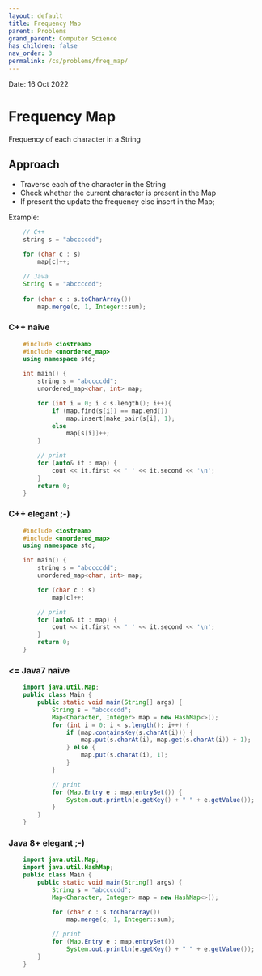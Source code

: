 ```yaml
---
layout: default
title: Frequency Map
parent: Problems
grand_parent: Computer Science
has_children: false
nav_order: 3
permalink: /cs/problems/freq_map/
---
```

Date: 16 Oct 2022

# Frequency Map
Frequency of each character in a String

## Approach
* Traverse each of the character in the String
* Check whether the current character is present in the Map
* If present the update the frequency else insert in the Map;

Example:

```cpp
    // C++
    string s = "abccccdd";
    
    for (char c : s)
        map[c]++;
```

```java
    // Java
    String s = "abccccdd";
    
    for (char c : s.toCharArray())
        map.merge(c, 1, Integer::sum);        
```
### C++ naive

```cpp
    #include <iostream>
    #include <unordered_map>
    using namespace std;

    int main() {
        string s = "abccccdd";
        unordered_map<char, int> map;

        for (int i = 0; i < s.length(); i++){
            if (map.find(s[i]) == map.end())
                map.insert(make_pair(s[i], 1);
            else
                map[s[i]]++;
        }

        // print
        for (auto& it : map) {
            cout << it.first << ' ' << it.second << '\n';
        }
        return 0;
    }
```

### C++ elegant ;-)

```cpp
    #include <iostream>
    #include <unordered_map>
    using namespace std;

    int main() {
        string s = "abccccdd";
        unordered_map<char, int> map;

        for (char c : s)
            map[c]++;

        // print
        for (auto& it : map) {
            cout << it.first << ' ' << it.second << '\n';
        }
        return 0;
    }
```

### <= Java7 naive

```java
    import java.util.Map;
    public class Main {
        public static void main(String[] args) {
            String s = "abccccdd";
            Map<Character, Integer> map = new HashMap<>();
            for (int i = 0; i < s.length(); i++) {
                if (map.containsKey(s.charAt(i))) {
                    map.put(s.charAt(i), map.get(s.charAt(i)) + 1);
                } else {
                    map.put(s.charAt(i), 1);
                }
            }

            // print
            for (Map.Entry e : map.entrySet()) {
                System.out.println(e.getKey() + " " + e.getValue());
            }
        }
    }
```

### Java 8+ elegant ;-)

```java
    import java.util.Map;
    import java.util.HashMap;
    public class Main {
        public static void main(String[] args) {
            String s = "abccccdd";
            Map<Character, Integer> map = new HashMap<>();

            for (char c : s.toCharArray())
                map.merge(c, 1, Integer::sum);

            // print
            for (Map.Entry e : map.entrySet())
                System.out.println(e.getKey() + " " + e.getValue());
        }
    }
```

